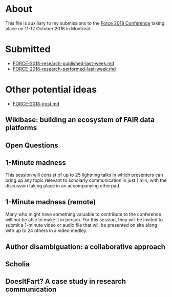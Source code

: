 # About

This file is auxiliary to my submissions to the [Force 2018 Conference](https://www.force11.org/meetings/force2018) taking place on 11-12 October 2018 in Montreal.

# Submitted

* [FORCE-2018-research-published-last-week.md](FORCE-2018-research-published-last-week.md)
* [FORCE-2018-research-performed-last-week.md](FORCE-2018-research-performed-last-week.md)

# Other potential ideas

* [FORCE-2018-jrost.md](FORCE-2018-jrost.md)

## Wikibase: building an ecosystem of FAIR data platforms

## Open Questions

## 1-Minute madness

This session will consist of up to 25 lightning talks in which presenters can bring up any topic relevant to scholarly communication in just 1 min, with the discussion taking place in an accompanying etherpad.

## 1-Minute madness (remote)

Many who might have something valuable to contribute to the conference will not be able to make it in person. For this session, they will be invited to submit a 1-minute video or audio file that will be presented on site along with up to 24 others in a video medley.

## Author disambiguation: a collaborative approach

## Scholia

## DoesItFart? A case study in research communication 
